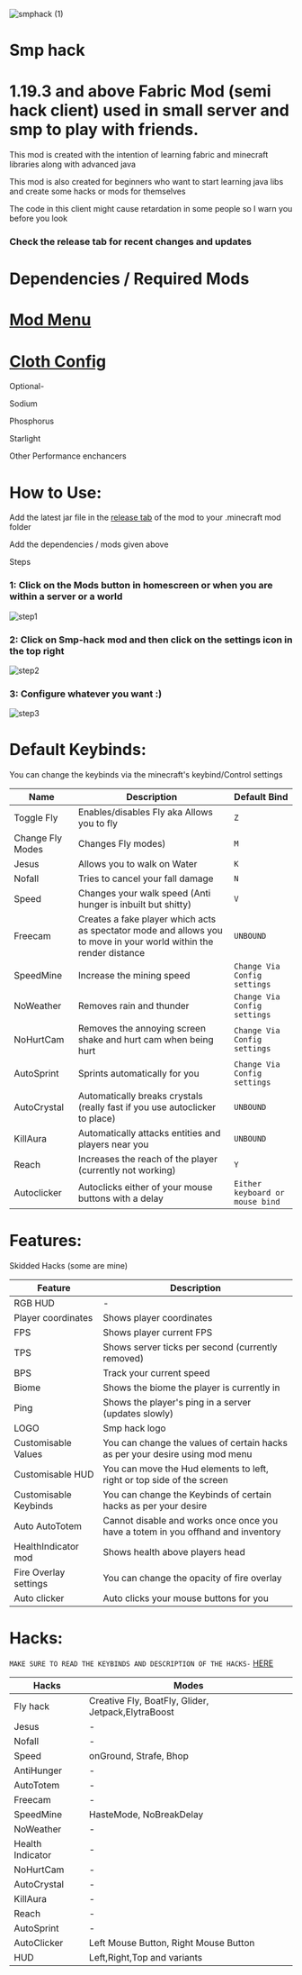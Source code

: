 
![smphack (1)](https://user-images.githubusercontent.com/120117618/221342096-35810a5a-833e-4784-854d-7490b55862eb.png)

#                                                                 Smp hack



# 1.19.3 and above Fabric Mod (semi hack client) used in small server and smp to play with friends.


 This mod is created with the intention of learning fabric and minecraft libraries along with advanced java
 
 This mod is also created for beginners who want to start learning java libs and create some hacks or mods for themselves 
 
 The code in this client might cause retardation in some people so I warn you before you look
 
 
 ### Check the release tab for recent changes and updates ###

 
 
# Dependencies / Required Mods

# [Mod Menu](https://www.curseforge.com/minecraft/mc-mods/modmenu)

# [Cloth Config](https://www.curseforge.com/minecraft/mc-mods/cloth-config)

Optional-

Sodium

Phosphorus

Starlight

Other Performance enchancers

# How to Use:

Add the latest jar file in the [release tab](https://github.com/tanishisherewithhh/Smp-hack/releases) of the mod to your .minecraft mod folder

Add the dependencies /  mods given above



Steps
### 1: Click on the Mods button in homescreen or when you are within a server or a world ###
![step1](https://user-images.githubusercontent.com/120117618/216766932-f4980e26-ec20-41be-a7c1-7ebaf12a3c5c.png)

### 2: Click on Smp-hack mod and then click on the settings icon in the top right ###
![step2](https://user-images.githubusercontent.com/120117618/222753064-3acbc9a2-fff6-4f03-b47a-6f2fd839e54a.png)

### 3: Configure whatever you want :) ###
![step3](https://user-images.githubusercontent.com/120117618/222671738-674b3077-282e-4c04-92fe-a74f34b6db96.png)



# Default Keybinds:

You can change the keybinds via the minecraft's keybind/Control settings

|Name|Description|Default Bind|
|-|-|-|
|Toggle Fly|Enables/disables Fly aka Allows you to fly|`Z`|
|Change Fly Modes|Changes Fly modes)|`M`|
|Jesus |Allows you to walk on Water|`K`|
|Nofall |Tries to cancel your fall damage|`N`|
|Speed |Changes your walk speed (Anti hunger is inbuilt but shitty)|`V`|
|Freecam |Creates a fake player which acts as spectator mode and allows you to move in your world within the render distance|`UNBOUND`|
|SpeedMine |Increase the mining speed |`Change Via Config settings`|
|NoWeather |Removes rain and thunder |`Change Via Config settings`|
|NoHurtCam |Removes the annoying screen shake and hurt cam when being hurt |`Change Via Config settings`|
|AutoSprint | Sprints automatically for you | `Change Via Config settings` |
|AutoCrystal|Automatically breaks crystals (really fast if you use autoclicker to place)|`UNBOUND`|
|KillAura|Automatically attacks entities and players near you|`UNBOUND`|
|Reach|Increases the reach of the player (currently not working) |`Y`|
|Autoclicker|Autoclicks either of your mouse buttons with a delay |`Either keyboard or mouse bind`|

# Features:

Skidded Hacks (some are mine)

|Feature|Description|
|-|-|
|RGB HUD|-|
|Player coordinates | Shows player coordinates|
|FPS| Shows player current FPS|
|TPS| Shows server ticks per second (currently removed)|
|BPS| Track your current speed |
|Biome| Shows the biome the player is currently in |
|Ping| Shows the player's ping in a server (updates slowly) |
|LOGO| Smp hack logo|
|Customisable Values| You can change the values of certain hacks as per your desire using mod menu|
|Customisable HUD| You can move the Hud elements to left, right or top side of the screen|
|Customisable Keybinds| You can change the Keybinds of certain hacks as per your desire|
|Auto AutoTotem| Cannot disable and works once once you have a totem in you offhand and inventory|
|HealthIndicator mod|Shows health above players head |
|Fire Overlay settings| You can change the opacity of fire overlay|
|Auto clicker| Auto clicks your mouse buttons for you |
       
# Hacks:

`MAKE SURE TO READ THE KEYBINDS AND DESCRIPTION OF THE HACKS-` [HERE](https://github.com/tanishisherewithhh/Smp-hack#default-keybinds)


|Hacks |Modes |
|-|-|
|Fly hack | Creative Fly, BoatFly, Glider, Jetpack,ElytraBoost|
|Jesus |-| 
|Nofall|-|
|Speed|onGround, Strafe, Bhop|
|AntiHunger|-|
|AutoTotem|-|
|Freecam|-|
|SpeedMine | HasteMode, NoBreakDelay|
|NoWeather |-|
|Health Indicator|-|
|NoHurtCam|-|
|AutoCrystal|-|
|KillAura|-|
|Reach|-|
|AutoSprint|-|
|AutoClicker|Left Mouse Button, Right Mouse Button|
|HUD|Left,Right,Top and variants|

